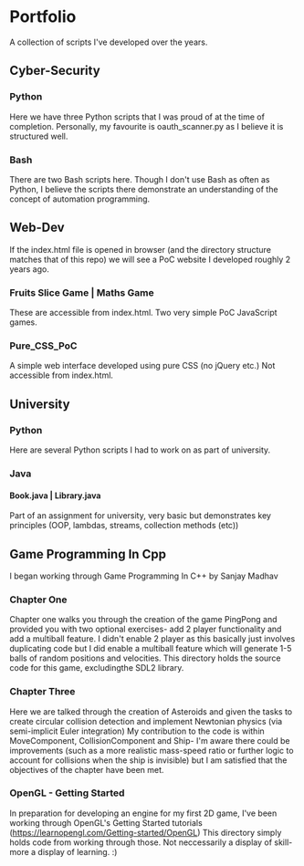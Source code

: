 <h1>Portfolio</h1>
A collection of scripts I've developed over the years.

<h2>Cyber-Security</h2>
<h3>Python</h3>
Here we have three Python scripts that I was proud of at the time of completion. Personally, my favourite is oauth_scanner.py as I believe it is structured well.
<h3>Bash</h3>
There are two Bash scripts here. Though I don't use Bash as often as Python, I believe the scripts there demonstrate an understanding of the concept of automation programming.

<h2>Web-Dev</h2>
If the index.html file is opened in browser (and the directory structure matches that of this repo) we will see a PoC website I developed roughly 2 years ago.
<h3>Fruits Slice Game | Maths Game</h3>
These are accessible from index.html. Two very simple PoC JavaScript games.
<h3>Pure_CSS_PoC</h3>
A simple web interface developed using pure CSS (no jQuery etc.) Not accessible from index.html.

<h2>University</h2>
<h3>Python</h3>
Here are several Python scripts I had to work on as part of university.
<h3>Java</h3>
<h4>Book.java | Library.java</h4>
Part of an assignment for university, very basic but demonstrates key principles (OOP, lambdas, streams, collection methods (etc))


<h2>Game Programming In Cpp</h2>
I began working through Game Programming In C++ by Sanjay Madhav 
<h3>Chapter One</h3>

Chapter one walks you through the creation of the game PingPong and provided you with two optional exercises- add 2 player functionality and add a multiball feature. 
I didn't enable 2 player as this basically just involves duplicating code but I did enable a multiball feature which will generate 1-5 balls of random positions and velocities. This directory holds the source code for this game, excludingthe SDL2 library.

<h3>Chapter Three</h3>

Here we are talked through the creation of Asteroids and given the tasks to create circular collision detection and implement Newtonian physics (via semi-implicit Euler integration)
My contribution to the code is within MoveComponent, CollisionComponent and Ship- I'm aware there could be improvements (such as a more realistic mass-speed ratio or further logic to account for collisions when the ship is invisible) but I am satisfied that the objectives of the chapter have been met. 

<h3>OpenGL - Getting Started</h3>

In preparation for developing an engine for my first 2D game, I've been working through OpenGL's Getting Started tutorials (https://learnopengl.com/Getting-started/OpenGL) This directory simply holds code from working through those.
Not neccessarily a display of skill- more a display of learning. :)
